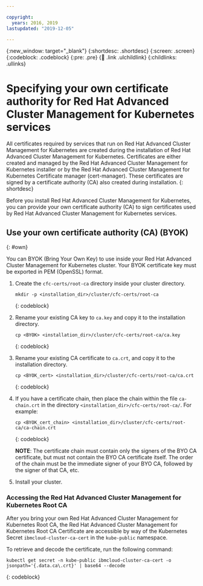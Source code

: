 ```yaml
---

copyright:
  years: 2016, 2019
lastupdated: "2019-12-05"

---
```


{:new_window: target="_blank"}
{:shortdesc: .shortdesc}
{:screen: .screen}
{:codeblock: .codeblock}
{:pre: .pre}
{:child: .link .ulchildlink}
{:childlinks: .ullinks}

# Specifying your own certificate authority for Red Hat Advanced Cluster Management for Kubernetes services

All certificates required by services that run on Red Hat Advanced Cluster Management for Kubernetes are created during the installation of Red Hat Advanced Cluster Management for Kubernetes. Certificates are either created and managed by the Red Hat Advanced Cluster Management for Kubernetes installer or by the Red Hat Advanced Cluster Management for Kubernetes Certificate manager (cert-manager). These certificates are signed by a certificate authority (CA) also created during installation.
{: shortdesc}

Before you install Red Hat Advanced Cluster Management for Kubernetes, you can provide your own certificate authority (CA) to sign certificates used by Red Hat Advanced Cluster Management for Kubernetes services.

## Use your own certificate authority (CA) (BYOK)
{: #own}

You can BYOK (Bring Your Own Key) to use inside your Red Hat Advanced Cluster Management for Kubernetes cluster. Your BYOK certificate key must be exported in PEM (OpenSSL) format. 

1. Create the `cfc-certs/root-ca` directory inside your cluster directory.
    ```
    mkdir -p <installation_dir>/cluster/cfc-certs/root-ca
    ```
    {: codeblock}

2. Rename your existing CA key to `ca.key` and copy it to the installation directory.
    ```
    cp <BYOK> <installation_dir>/cluster/cfc-certs/root-ca/ca.key
    ```
    {: codeblock}

3. Rename your existing CA certificate to `ca.crt`, and copy it to the installation directory.
    ```
    cp <BYOK_cert> <installation_dir>/cluster/cfc-certs/root-ca/ca.crt
    ```
    {: codeblock}
4. If you have a certificate chain, then place the chain within the file `ca-chain.crt` in the directory `<installation_dir>/cfc-certs/root-ca/`. For example:
    ```
    cp <BYOK_cert_chain> <installation_dir>/cluster/cfc-certs/root-ca/ca-chain.crt
    ```
    {: codeblock}
    
   **NOTE**: The certificate chain must contain only the signers of the BYO CA certificate, but must not contain the BYO CA certificate itself. The order of the chain must be the immediate signer of your BYO CA, followed by the signer of that CA, etc.

5. Install your cluster.

### Accessing the Red Hat Advanced Cluster Management for Kubernetes Root CA
After you bring your own Red Hat Advanced Cluster Management for Kubernetes Root CA, the Red Hat Advanced Cluster Management for Kubernetes Root CA Certificate are accessible by way of the Kubernetes Secret `ibmcloud-cluster-ca-cert` in the `kube-public` namespace.

To retrieve and decode the certificate, run the following command:
```
kubectl get secret -n kube-public ibmcloud-cluster-ca-cert -o jsonpath='{.data.ca\.crt}' | base64 --decode
```
{: codeblock}
